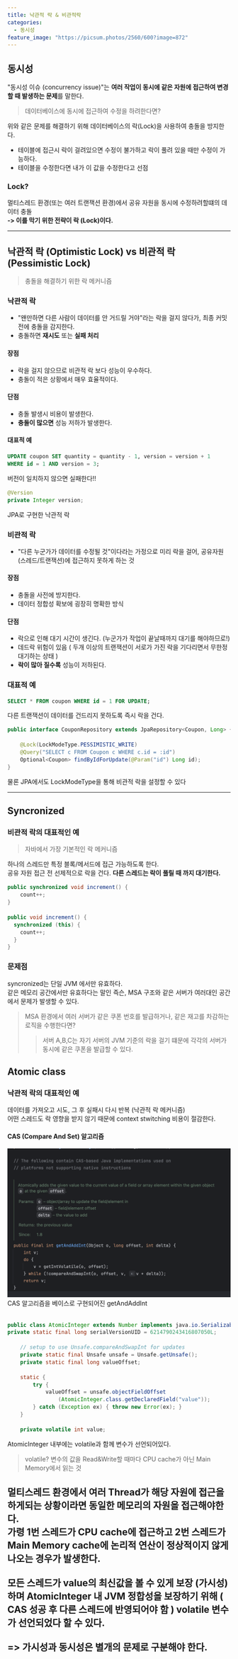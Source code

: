 ```yaml
---
title: 낙관적 락 & 비관적락
categories: 
  - 동시성
feature_image: "https://picsum.photos/2560/600?image=872"
---
```


## 동시성

"동시성 이슈 (concurrency issue)"는 **여러 작업이 동시에 같은 자원에 접근하여 변경할 때 발생하는 문제**를 말한다.
<br>

>  데이터베이스에 동시에 접근하여 수정을 하려한다면? 

위와 같은 문제를 해결하기 위해 데이터베이스의 락(Lock)을 사용하여 충돌을 방지한다.
- 테이블에 접근시 락이 걸려있으면 수정이 불가하고 락이 풀려 있을 때만 수정이 가능하다.
- 테이블을 수정한다면 내가 이 값을 수정한다고 선점

### Lock?
멀티스레드 환경(또는 여러 트랜잭션 환경)에서 공유 자원을 동시에 수정하려할떄의 데이터 충돌
<br>
**-> 이를 막기 위한 전략이 락 (Lock)이다.**

---

## 낙관적 락 (Optimistic Lock) vs 비관적 락 (Pessimistic Lock)
> 충돌을 해결하기 위한 락 메커니즘
 
### 낙관적 락
- "왠만하면 다른 사람이 데이터를 안 거드릴 거야"라는 락을 걸지 않다가, 최종 커밋 전에 충돌을 감지한다.
- 충돌하면 **재시도** 또는 **실패 처리**

#### 장점 
- 락을 걸지 않으므로 비관적 락 보다 성능이 우수하다.
- 충돌이 적은 상황에서 매우 효율적이다.

#### 단점
- 충돌 발생시 비용이 발생한다. 
- **충돌이 많으면** 성능 저하가 발생한다.

#### 대표적 예
```sql
UPDATE coupon SET quantity = quantity - 1, version = version + 1
WHERE id = 1 AND version = 3;
```
버전이 일치하지 않으면 실패한다!!

```java 
@Version
private Integer version;
```
JPA로 구현한 낙관적 락

### 비관적 락
- "다른 누군가가 데이터를 수정될 것"이다라는 가정으로 미리 락을 걸어, 공유자원(스레드/트랜잭션)에 접근하지 못하게 하는 것

#### 장점
- 충돌을 사전에 방지한다. 
- 데이터 정합성 확보에 굉장히 명확한 방식 

#### 단점
- 락으로 인해 대기 시간이 생긴다. (누군가가 작업이 끝날때까지 대기를 해야하므로!)
- 데드락 위험이 있음 ( 두개 이상의 트랜잭션이 서로가 가진 락을 기다리면서 무한정 대기하는 상태 )
- **락이 많아 질수록** 성능이 저하된다.

### 대표적 예
```sql
SELECT * FROM coupon WHERE id = 1 FOR UPDATE;
```
다른 트랜잭션이 데이터를 건드리지 못하도록 즉시 락을 건다.

```java
public interface CouponRepository extends JpaRepository<Coupon, Long> {

    @Lock(LockModeType.PESSIMISTIC_WRITE)
    @Query("SELECT c FROM Coupon c WHERE c.id = :id")
    Optional<Coupon> findByIdForUpdate(@Param("id") Long id);
}
```
물론 JPA에서도 LockModeType을 통해 비관적 락을 설정할 수 있다

---

## Syncronized
### 비관적 락의 대표적인 예
> 자바에서 가장 기본적인 락 메커니즘

하나의 스레드만 특정 블록/메서드에 접근 가능하도록 한다.
<br> 공유 자원 접근 전 선제적으로 락을 건다.
**다른 스레드는 락이 풀릴 때 까지 대기한다.**

```java
public synchronized void increment() {
    count++;
}

public void increment() {
  synchronized (this) {
    count++;
  }
}
```

### 문제점
syncronized는 단일 JVM 에서만 유효하다. 
<br>같은 메모리 공간에서만 유효하다는 말인 즉슨, MSA 구조와 같은 서버가 여러대인 공간에서 문제가 발생할 수 있다.

> MSA 환경에서 여러 서버가 같은 쿠폰 번호를 발급하거나, 같은 재고를 차감하는 로직을 수행한다면?
>> 서버 A,B,C는 자기 서버의 JVM 기준의 락을 걸기 떄문에 각각의 서버가 동시에 같은 쿠폰을 발급할 수 있다.

## Atomic class
### 낙관적 락의 대표적인 예
데이터를 가져오고 시도, 그 후 실패시 다시 반복 (낙관적 락 메커니즘)<br>
어떤 스레드도 락 영향을 받지 않기 때문에 context stwitching 비용이 절감한다.

#### CAS (Compare And Set) 알고리즘
![screenshot-202506010841.png](../assets/images/screenshot-202506010841.png)
CAS 알고리즘을 베이스로 구현되어진 getAndAddInt

```java

public class AtomicInteger extends Number implements java.io.Serializable {
private static final long serialVersionUID = 6214790243416807050L;

    // setup to use Unsafe.compareAndSwapInt for updates
    private static final Unsafe unsafe = Unsafe.getUnsafe();
    private static final long valueOffset;

    static {
        try {
            valueOffset = unsafe.objectFieldOffset
                (AtomicInteger.class.getDeclaredField("value"));
        } catch (Exception ex) { throw new Error(ex); }
    }

    private volatile int value;
```
AtomicInteger 내부에는 volatile과 함께 변수가 선언되어있다.
> volatile? 변수의 값을 Read&Write할 때마다 CPU cache가 아닌 Main Memory에서 읽는 것

멀티스레드 환경에서 여러 Thread가 해당 자원에 접근을 하게되는 상황이라면 동일한 메모리의 자원을 접근해야한다.
<br> 가령 1번 스레드가 CPU cache에 접근하고 2번 스레드가 Main Memory cache에 논리적 연산이 정상적이지 않게 나오는 경우가 발생한다.
<br><br>
모든 스레드가 value의 최신값을 볼 수 있게 보장 (가시성)하며 AtomicInteger 내 JVM 정합성을 보장하기 위해 ( CAS 성공 후 다른 스레드에 반영되어야 함 ) volatile 변수가 선언되었다 할 수 있다.
<br><br>
=> 가시성과 동시성은 별개의 문제로 구분해야 한다.  
---

